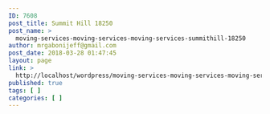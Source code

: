 ```yaml
---
ID: 7608
post_title: Summit Hill 18250
post_name: >
  moving-services-moving-services-moving-services-summithill-18250
author: mrgabonijeff@gmail.com
post_date: 2018-03-28 01:47:45
layout: page
link: >
  http://localhost/wordpress/moving-services-moving-services-moving-services-summithill-18250/
published: true
tags: [ ]
categories: [ ]
---
```

